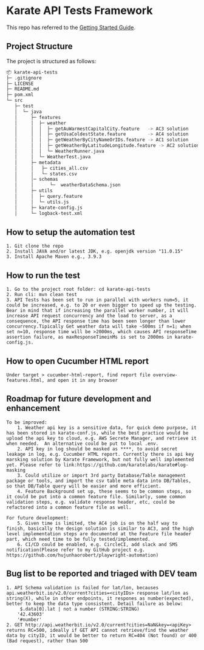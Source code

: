 # Karate API Tests Framework

This repo has referred to the [Getting Started Guide](https://github.com/karatelabs/karate/wiki/Get-Started:-Maven-and-Gradle#github-template).


## Project Structure
The project is structured as follows:

```bash
📦 karate-api-tests
├─ .gitignore
├─ LICENSE
├─ README.md
├─ pom.xml
└─ src
   ├─ test
   │  └─ java
   │     ├─ features
   │     │  ├─ weather
   │     │  │  ├─ getAuWarmestCapitalCity.feature   -> AC3 solution
   │     │  │  ├─ getUsaColdestState.feature        -> AC4 solution 
   │     │  │  ├─ getWeatherByCityNameOrIDs.feature -> AC1 solution
   │     │  │  ├─ getWeatherByLatitudeLongitude.feature -> AC2 solution
   │     │  │  └─ WeatherRunner.java
   │     │  └─ WeatherTest.java
   │     ├─ metadata
   │     │   ├─ cities_all.csv
   │     │   └─ states.csv
   │     │─ schemas
   │     │      └─  weatherDataSchema.json
   │     ├─ utils
   │     │  ├─ query.feature
   │     │  └─ utils.js
   │     ├─ karate-config.js
   │     └─ logback-test.xml

```
## How to setup the automation test
    1. Git clone the repo
    2. Install JAVA and/or latest JDK, e.g. openjdk version "11.0.15"
    3. Install Apache Maven e.g., 3.9.3
   
## How to run the test
    1. Go to the project root folder: cd karate-api-tests
    2. Run cli: mvn clean test
    3. API Tests has been set to run in parallel with workers num=5, it could be increased, e.g. to 20 or even bigger to speed up the testing. Bear in mind that if increasing the parallel worker number, it will increase API request concurrency and the load to server, as a consequence, the API response time has been seen longer than lower concurrency.Tipically Get weather data will take ~500ms if n=1; when set n=10, response time will be >2000ms, which causes API responseTime assertion failure, as maxResponseTimeinMs is set to 2000ms in karate-config.js.

## How to open Cucumber HTML report
    Under target > cucumber-html-report, find report file overview-features.html, and open it in any browser
   
## Roadmap for future development and enhancement
    To be improved:
        1. Weather api key is a sensitive data, for quick demo purpose, it has been stored in karate-conf.js, while the best practice would be upload the api key to cloud, e.g. AWS Secrete Manager, and retrieve it when needed.  An alternative could be put to local .env.
        2. API key in log should be masked as ****, to avoid secret leakage in log, e.g. Cucumber HTML report. Currently there is api key marsking solution by Karate Framework, but not fully well implemented yet. Please refer to link:https://github.com/karatelabs/karate#log-masking
        3. Could utilize or import 3rd party Database/Table management package or tools, and import the csv table meta data into DB/Tables, so that DB/Table query will be easier and more efficient.
        4. Feature Background set up, these seems to be common steps, so it could be put into a common feature file. Similarly, some common validation steps, e.g. validate response header, etc, could be refactored into a common feature file as well.
    
    For future development:
        5. Given time is limited, the AC4 job is on the half way to finish, basically the design solution is similar to AC3, and the high level implementation steps are documented at the Feature file header part, which need time to be fully tested/implemented.
        6. CI/CD could be enabled, e.g. CircleCI, add slack and SMS notification(Please refer to my GitHub project e.g. https://github.com/hujunhaorobert/playwright-automation)

## Bug list to be reported and triaged with DEV team
    1. API Schema validation is failed for lat/lon, becauses api.weatherbit.io/v2.0/current?cities=<cityIDs> response lat/lon as string(X), while in other endpoints, it respones as number(expected), better to keep the data type consistent. Detail failure as below:
         $.data[0].lat | not a number (STRING:STRING)
        '42.43603'
        '#number'
    2. GET http://api.weatherbit.io/v2.0/current?cities=NaN&key=<apiKey> returns RC=500, ideally if GET API cannot retrieve/find the weather data by cityID, it would be better to return RC=404 (Not found) or 400 (Bad request), rather than 500
